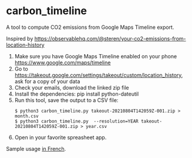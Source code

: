 # carbon_timeline

A tool to compute CO2 emissions from Google Maps Timeline export.

Inspired by
https://observablehq.com/@steren/your-co2-emissions-from-location-history

1. Make sure you have Google Maps Timeline enabled on your phone
   https://www.google.com/maps/timeline
2. Go to https://takeout.google.com/settings/takeout/custom/location_history,
   ask for a copy of your data
3. Check your emails, download the linked zip file
4. Install the dependencies:
   pip install python-dateutil
5. Run this tool, save the output to a CSV file:
   ```
   $ python3 carbon_timeline.py takeout-20210804T142059Z-001.zip > month.csv
   $ python3 carbon_timeline.py  --resolution=YEAR takeout-20210804T142059Z-001.zip > year.csv
   ```
6. Open in your favorite spreasheet app.


Sample usage [in French](https://abeilles-neudorf.blogspot.com/2021/09/bilan-carbone-avec-google-maps.html).
